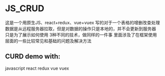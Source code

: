 # JS_CRUD
这是一个用原生JS、react+redux、vue+vuex 写的对于一个表格的增删改查处理
数据是从远程服务器拉取，但是对数据的操作只是本地的，并不会更新到服务器
只是为了展示如何使用 3种不同的技术，做同样的一件事
里面涉及了在框架使用层面的一些比较常见和基础的问题及解决方法
## CURD demo with: 
javascript 
react redux
vue vuex

###



